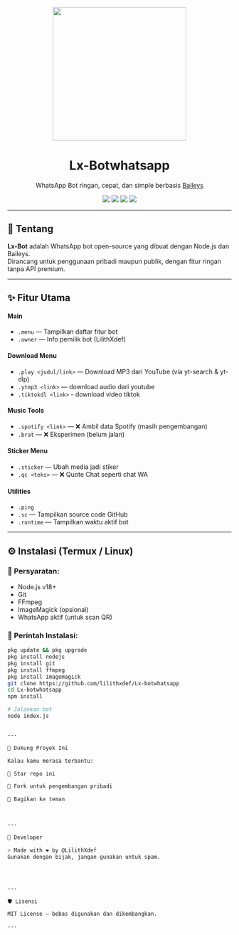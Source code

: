 <p align="center">
  <img src="https://github.com/lilithxdef.png" width="300"/>
</p>

<h1 align="center">Lx-Botwhatsapp</h1>
<p align="center">
  WhatsApp Bot ringan, cepat, dan simple berbasis <a href="https://github.com/whiskeysockets/baileys">Baileys</a>
</p>

<p align="center">
  <img src="https://img.shields.io/badge/status-online-green?style=flat-square" />
  <img src="https://img.shields.io/github/repo-size/lilithxdef/Lx-bot?style=flat-square" />
  <img src="https://img.shields.io/github/languages/top/lilithxdef/Lx-bot?style=flat-square" />
  <img src="https://img.shields.io/github/license/lilithxdef/Lx-bot?style=flat-square" />
</p>

---

## 🚀 Tentang

**Lx-Bot** adalah WhatsApp bot open-source yang dibuat dengan Node.js dan Baileys.  
Dirancang untuk penggunaan pribadi maupun publik, dengan fitur ringan tanpa API premium.

---

## ✨ Fitur Utama

#### Main
- `.menu` — Tampilkan daftar fitur bot
- `.owner` — Info pemilik bot (LilithXdef)

#### Download Menu
- `.play <judul/link>` — Download MP3 dari YouTube (via yt-search & yt-dlp)
- `.ytmp3 <link>` — download audio dari youtube
- `.tiktokdl <link>` - download video tiktok

#### Music Tools
- `.spotify <link>` — ❌ Ambil data Spotify (masih pengembangan)
- `.brat` — ❌ Eksperimen (belum jalan)

#### Sticker Menu
- `.sticker` — Ubah media jadi stiker
- `.qc <teks>` — ❌ Quote Chat seperti chat WA

#### Utilities
- `.ping` 
- `.sc` — Tampilkan source code GitHub
- `.runtime` — Tampilkan waktu aktif bot

---

## ⚙️ Instalasi (Termux / Linux)

### 🔧 Persyaratan:
- Node.js v18+
- Git
- FFmpeg
- ImageMagick (opsional)
- WhatsApp aktif (untuk scan QR)

### 🧪 Perintah Instalasi:
```bash
pkg update && pkg upgrade
pkg install nodejs
pkg install git
pkg install ffmpeg
pkg install imagemagick
git clone https://github.com/lilithxdef/Lx-botwhatsapp
cd Lx-botwhatsapp
npm install

# Jalankan bot
node index.js


---

🌟 Dukung Proyek Ini

Kalau kamu merasa terbantu:

🌟 Star repo ini

🔁 Fork untuk pengembangan pribadi

💬 Bagikan ke teman



---

👤 Developer

> Made with ❤️ by @LilithXdef
Gunakan dengan bijak, jangan gunakan untuk spam.




---

🛡️ Lisensi

MIT License — bebas digunakan dan dikembangkan.

---
